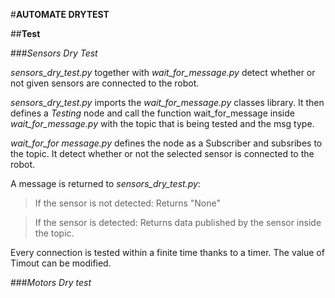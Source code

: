 #**AUTOMATE DRYTEST**

##**Test**

###*Sensors Dry Test*

  *sensors_dry_test.py* together with *wait_for_message.py* detect
   whether or not given sensors are connected to the robot.


  *sensors_dry_test.py* imports the *wait_for_message.py* classes
   library. It then defines a *Testing* node and call the function
   wait_for_message inside *wait_for_message.py* with the topic that is
   being tested and the msg type.


  *wait_for_for message.py* defines the node as a Subscriber and
  subsribes to the topic. It detect whether or not the selected sensor
  is connected to the robot.

  A message is returned to *sensors_dry_test.py*:

  >If the sensor is not detected: Returns "None"

  >If the sensor is detected: Returns data published by the sensor
    inside the topic.

Every connection is tested within a finite time thanks to a timer. The value of Timout can be modified.


###*Motors Dry test*